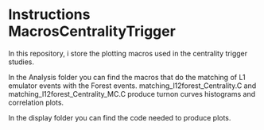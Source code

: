 # Instructions MacrosCentralityTrigger

In this repository, i store the plotting macros used in the centrality trigger studies.

In the Analysis folder you can find the macros that do the matching of L1 emulator events with 
the Forest events. 
matching_l12forest_Centrality.C and matching_l12forest_Centrality_MC.C produce turnon curves histograms 
and correlation plots.

In the display folder you can find the code needed to produce plots.
